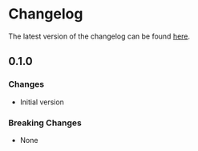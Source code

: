 # Changelog

The latest version of the changelog can be found [here](https://github.com/Azure/bicep-registry-modules/blob/main/avm/ptn/policy-insights/remediation/CHANGELOG.md).

## 0.1.0

### Changes

- Initial version

### Breaking Changes

- None
